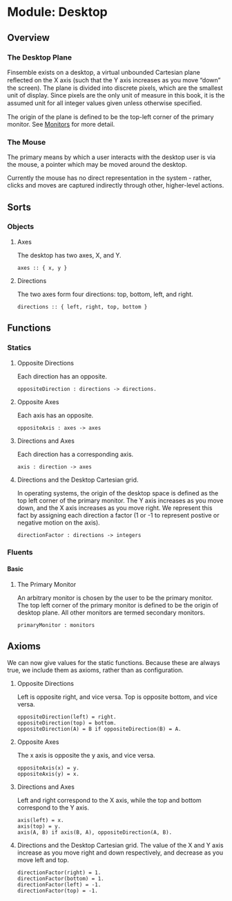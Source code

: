 # Module: Desktop

## Overview
### The Desktop Plane
Finsemble exists on a desktop, a virtual unbounded Cartesian plane 
reﬂected on the X axis (such that the Y axis increases as you move 
“down” the screen). The plane is divided into discrete pixels, which 
are the smallest unit of display. Since pixels are the only unit
of measure in this book, it is the assumed unit for all integer
values given unless otherwise speciﬁed.

The origin of the plane is defined to be the top-left corner of the primary monitor. See
[Monitors](./monitors.alm.md) for more detail.

### The Mouse
The primary means by which a user interacts with the desktop user is via the mouse, a pointer which may be moved around the
desktop.

Currently the mouse has no direct representation in the system - rather, clicks
and moves are captured indirectly through other, higher-level actions.

## Sorts
### Objects
1. Axes

   The desktop has two axes, X, and Y.
   ```
   axes :: { x, y }
   ```
1. Directions

    The two axes form four directions: top, bottom, left, and right.

    ```
    directions :: { left, right, top, bottom }
    ```

## Functions

### Statics

1. Opposite Directions

    Each direction has an opposite.
    ```
    oppositeDirection : directions -> directions.
    ```

1. Opposite Axes

   Each axis has an opposite.
   ```
   oppositeAxis : axes -> axes
   ```
1. Directions and Axes

    Each direction has a corresponding axis.
    ```
    axis : direction -> axes
    ```

1. Directions and the Desktop Cartesian grid.

    In operating systems, the origin of the desktop space is defined as the top left corner of
    the primary monitor. The Y axis increases as you move down, and the X axis increases as you
    move right. We represent this fact by assigning each direction a factor (1 or -1 to represent postive or negative motion on the axis).
    ```
    directionFactor : directions -> integers
    ```

### Fluents 
#### Basic
1. The Primary Monitor

    An arbitrary monitor is chosen by the user to be the primary monitor. The top left corner
    of the primary monitor is defined to be the origin of desktop plane. All other monitors are
    termed secondary monitors. 
    ```
    primaryMonitor : monitors
    ``` 
    
## Axioms 

We can now give values for the static functions. Because these are always true, we include
them as axioms, rather than as configuration.

 1. Opposite Directions

    Left is opposite right, and vice versa. Top is opposite bottom, and vice versa.
    ```
    oppositeDirection(left) = right.
    oppositeDirection(top) = bottom.
    oppositeDirection(A) = B if oppositeDirection(B) = A.
    ```

1. Opposite Axes

   The x axis is opposite the y axis, and vice versa.
   ```
   oppositeAxis(x) = y.
   oppositeAxis(y) = x.
   ```
1. Directions and Axes

    Left and right correspond to the X axis, while the top and bottom correspond to the Y axis.
    ```
    axis(left) = x.
    axis(top) = y.
    axis(A, B) if axis(B, A), oppositeDirection(A, B).
    ```

1. Directions and the Desktop Cartesian grid.
    The value of the X and Y axis increase as you move right and down respectively,
    and decrease as you move left and top.

    ```
    directionFactor(right) = 1.
    directionFactor(bottom) = 1.
    directionFactor(left) = -1.
    directionFactor(top) = -1.
    ```
